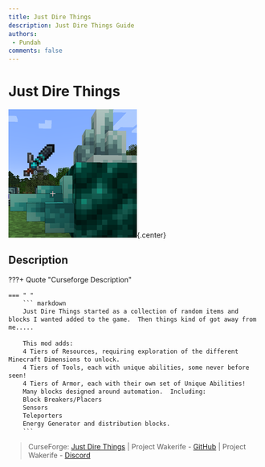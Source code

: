 ```yaml
---
title: Just Dire Things
description: Just Dire Things Guide
authors: 
 - Pundah
comments: false
---
```

# Just Dire Things
![](img/JustDireThings.png){.center}
## Description
???+ Quote "Curseforge Description"

    === " "
        ``` markdown
        Just Dire Things started as a collection of random items and blocks I wanted added to the game.  Then things kind of got away from me.....

        This mod adds:
        4 Tiers of Resources, requiring exploration of the different Minecraft Dimensions to unlock.
        4 Tiers of Tools, each with unique abilities, some never before seen!
        4 Tiers of Armor, each with their own set of Unique Abilities!
        Many blocks designed around automation.  Including:
        Block Breakers/Placers
        Sensors
        Teleporters
        Energy Generator and distribution blocks.
        ```


> CurseForge: [Just Dire Things](https://www.curseforge.com/minecraft/mc-mods/just-dire-things) | Project Wakerife - [GitHub](https://github.com/Pundah) | Project Wakerife - [Discord](https://discord.gg/M4HQTQ9g9f)